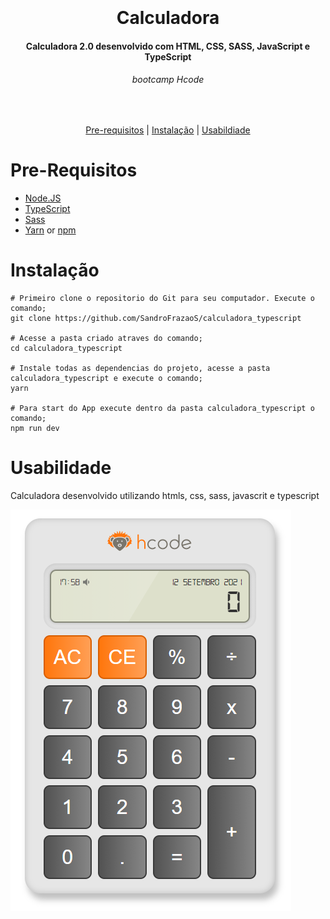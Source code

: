 <h1 align="center">
  <br>
  <br>
  Calculadora
</h1>

<h4 align="center">
  Calculadora 2.0 desenvolvido com HTML, CSS, SASS, JavaScript e TypeScript 
</h4>

<h6 align="center">
  bootcamp Hcode
</h6>

<br/>

<p align="center">
  <a href="#Pre-Requisitos">Pre-requisitos</a> |
  <a href="#Instalação">Instalação</a> |
  <a href="#Usabilidade">Usabildiade</a>
</p>

# Pre-Requisitos

* [Node.JS](https://nodejs.org/)
* [TypeScript](https://www.typescriptlang.org/)
* [Sass](https://sass-lang.com/)
* [Yarn](https://classic.yarnpkg.com/) or [npm](https://www.npmjs.com/get-npm)

# Instalação
```
# Primeiro clone o repositorio do Git para seu computador. Execute o comando; 
git clone https://github.com/SandroFrazaoS/calculadora_typescript

# Acesse a pasta criado atraves do comando; 
cd calculadora_typescript

# Instale todas as dependencias do projeto, acesse a pasta calculadora_typescript e execute o comando;
yarn

# Para start do App execute dentro da pasta calculadora_typescript o comando;
npm run dev
```

# Usabilidade

Calculadora desenvolvido utilizando htmls, css, sass, javascrit e typescript

[tela1]: Tela1.png



![1][tela1]



